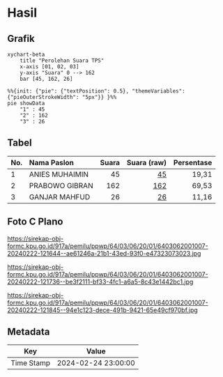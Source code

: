 # Hasil

## Grafik

```mermaid
xychart-beta
    title "Perolehan Suara TPS"
    x-axis [01, 02, 03]
    y-axis "Suara" 0 --> 162
    bar [45, 162, 26]
```

```mermaid
%%{init: {"pie": {"textPosition": 0.5}, "themeVariables": {"pieOuterStrokeWidth": "5px"}} }%%
pie showData
    "1" : 45
    "2" : 162
    "3" : 26
```

## Tabel

| No. | Nama Paslon    | Suara | Suara (raw) | Persentase |
|:--- |:-------------- | -----:| -----------:| ----------:|
| 1   | ANIES MUHAIMIN | 45    | [45][p-1]   | 19,31      |
| 2   | PRABOWO GIBRAN | 162   | [162][p-2]  | 69,53      |
| 3   | GANJAR MAHFUD  | 26    | [26][p-3]   | 11,16      |


[p-1]: https://github.com/gigit-pemilu/pemilu-2024-64-kalimantan-timur/blob/main/pilpres/hitung-suara/sub/64-kalimantan-timur/sub/03-berau/sub/06-gunung-tabur/sub/2001-tasuk/sub/007-tps/sub/paslon-1.txt
[p-2]: https://github.com/gigit-pemilu/pemilu-2024-64-kalimantan-timur/blob/main/pilpres/hitung-suara/sub/64-kalimantan-timur/sub/03-berau/sub/06-gunung-tabur/sub/2001-tasuk/sub/007-tps/sub/paslon-2.txt
[p-3]: https://github.com/gigit-pemilu/pemilu-2024-64-kalimantan-timur/blob/main/pilpres/hitung-suara/sub/64-kalimantan-timur/sub/03-berau/sub/06-gunung-tabur/sub/2001-tasuk/sub/007-tps/sub/paslon-3.txt

## Foto C Plano

https://sirekap-obj-formc.kpu.go.id/917a/pemilu/ppwp/64/03/06/20/01/6403062001007-20240222-121644--ae61246a-21b1-43ed-93f0-e47323073023.jpg

https://sirekap-obj-formc.kpu.go.id/917a/pemilu/ppwp/64/03/06/20/01/6403062001007-20240222-121736--be3f2111-bf33-4fc1-a6a5-8c43e1442bc1.jpg

https://sirekap-obj-formc.kpu.go.id/917a/pemilu/ppwp/64/03/06/20/01/6403062001007-20240222-121845--94e1c123-dece-491b-9421-65e49cf970bf.jpg


## Metadata

| Key        | Value               |
| ---------- | ------------------- |
| Time Stamp | 2024-02-24 23:00:00 |



